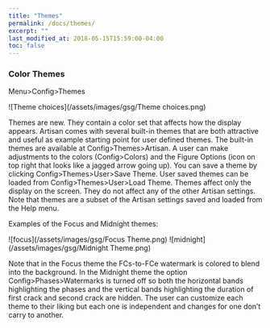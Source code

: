 ```yaml
---
title: "Themes"
permalink: /docs/themes/
excerpt: ""
last_modified_at: 2018-05-15T15:59:00-04:00
toc: false
---
```


### Color Themes

Menu>Config>Themes

![Theme choices](/assets/images/gsg/Theme choices.png)

Themes are new.  They contain a color set that affects how the display appears.  Artisan comes with several built-in themes that are both attractive and useful as example starting point for user defined themes.  The built-in themes are available at Config>Themes>Artisan.  A user can make adjustments to the colors (Config>Colors) and the Figure Options (icon on top right that looks like a jagged arrow going up).  You can save a theme by clicking Config>Themes>User>Save Theme. User saved themes can be loaded from Config>Themes>User>Load Theme.  Themes affect only the display on the screen.  They do not affect any of the other Artisan settings.  Note that themes are a subset of the Artisan settings saved and loaded from the Help menu.

Examples of the Focus and Midnight themes:

![focus](/assets/images/gsg/Focus Theme.png)
![midnight](/assets/images/gsg/Midnight Theme.png)

Note that in the Focus theme the FCs-to-FCe watermark is colored to blend into the background.  In the Midnight theme the option Config>Phases>Watermarks is turned off so both the horizontal bands highlighting the phases and the vertical bands highlighting the duration of first crack and second crack are hidden.  The user can customize each theme to their liking but each one is independent and changes for one don’t carry to another.
